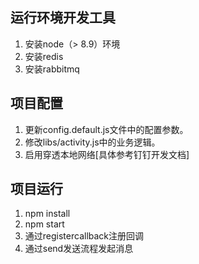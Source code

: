 ## 运行环境开发工具
1. 安装node（> 8.9）环境
2. 安装redis
3. 安装rabbitmq
     
## 项目配置
1. 更新config.default.js文件中的配置参数。 
2. 修改libs/activity.js中的业务逻辑。 
3. 启用穿透本地网络[具体参考钉钉开发文档]

## 项目运行
1. npm install
2. npm start
3. 通过registercallback注册回调
4. 通过send发送流程发起消息